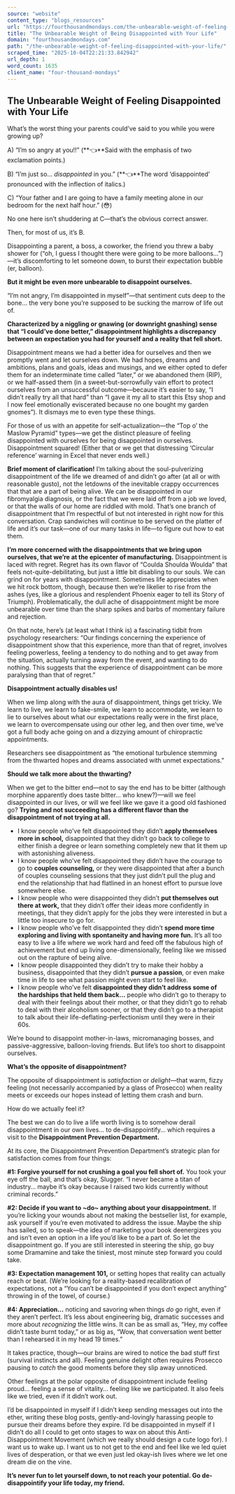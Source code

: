 ```yaml
---
source: "website"
content_type: "blogs_resources"
url: "https://fourthousandmondays.com/the-unbearable-weight-of-feeling-disappointed-with-your-life/"
title: "The Unbearable Weight of Being Disappointed with Your Life"
domain: "fourthousandmondays.com"
path: "/the-unbearable-weight-of-feeling-disappointed-with-your-life/"
scraped_time: "2025-10-04T22:21:33.842942"
url_depth: 1
word_count: 1635
client_name: "four-thousand-mondays"
---
```


## The Unbearable Weight of Feeling Disappointed with Your Life

What’s the worst thing your parents could’ve said to you while you were growing up?

A) “I’m so angry at you!!” (**👈**Said with the emphasis of two exclamation points.)

B) “I’m just so… _disappointed_ in you.” (**👈**The word ‘disappointed’ pronounced with the inflection of italics.)

C) “Your father and I are going to have a family meeting alone in our bedroom for the next half hour.” (😳)

No one here isn’t shuddering at C—that’s the obvious correct answer.

Then, for most of us, it’s B.

Disappointing a parent, a boss, a coworker, the friend you threw a baby shower for (“oh, I guess I thought there were going to be more balloons…”)—it’s discomforting to let someone down, to burst their expectation bubble (er, balloon).

**But it might be even more unbearable to disappoint ourselves.**

“I’m not angry, I’m disappointed in myself”—that sentiment cuts deep to the bone… the very bone you’re supposed to be sucking the marrow of life out of.

**Characterized by a niggling or gnawing (or downright gnashing) sense that “I could’ve done better,” disappointment highlights a discrepancy between an expectation you had for yourself and a reality that fell short.**

Disappointment means we had a better idea for ourselves and then we promptly went and let ourselves down. We had hopes, dreams and ambitions, plans and goals, ideas and musings, and we either opted to defer them for an indeterminate time called “later,” or we abandoned them (RIP), or we half-assed them (in a sweet-but-sorrowfully vain effort to protect ourselves from an unsuccessful outcome—because it’s easier to say, “I didn’t really try all that hard” than “I gave it my all to start this Etsy shop and I now feel emotionally eviscerated because no one bought my garden gnomes”). It dismays me to even type these things.

For those of us with an appetite for self-actualization—the “Top o’ the Maslow Pyramid” types—we get the distinct pleasure of feeling disappointed with ourselves for being disappointed in ourselves. Disappointment squared! (Either that or we get that distressing ‘Circular reference’ warning in Excel that never ends well.)

**Brief moment of clarification!** I’m talking about the soul-pulverizing disappointment of the life we dreamed of and didn’t go after (at all or with reasonable gusto), not the letdowns of the inevitable crappy occurrences that that are a part of being alive. We can be disappointed in our fibromyalgia diagnosis, or the fact that we were laid off from a job we loved, or that the walls of our home are riddled with mold. That’s one branch of disappointment that I’m respectful of but not interested in right now for this conversation. Crap sandwiches will continue to be served on the platter of life and it’s our task—one of our many tasks in life—to figure out how to eat them.

**I’m more concerned with the disappointments that we bring upon ourselves, that we’re at the epicenter of manufacturing.** Disappointment is laced with regret. Regret has its own flavor of “Coulda Shoulda Woulda” that feels not-quite-debilitating, but just a little bit disabling to our souls. We can grind on for years with disappointment. Sometimes life appreciates when we hit rock bottom, though, because then we’re likelier to rise from the ashes (yes, like a glorious and resplendent Phoenix eager to tell its Story of Triumph). Problematically, the dull ache of disappointment might be more unbearable over time than the sharp spikes and barbs of momentary failure and rejection.

On that note, here’s (at least what I think is) a fascinating tidbit from psychology researchers: “Our findings concerning the experience of disappointment show that this experience, more than that of regret, involves feeling powerless, feeling a tendency to do nothing and to get away from the situation, actually turning away from the event, and wanting to do nothing. This suggests that the experience of disappointment can be more paralysing than that of regret.”

**Disappointment actually disables us!**

When we limp along with the aura of disappointment, things get tricky. We learn to live, we learn to fake-smile, we learn to accommodate, we learn to lie to ourselves about what our expectations really were in the first place, we learn to overcompensate using our other leg, and then over time, we’ve got a full body ache going on and a dizzying amount of chiropractic appointments.

Researchers see disappointment as “the emotional turbulence stemming from the thwarted hopes and dreams associated with unmet expectations.”

**Should we talk more about the thwarting?**

When we get to the bitter end—not to say the end has to be bitter (although morphine apparently does taste bitter… who knew?)—will we feel disappointed in our lives, or will we feel like we gave it a good old fashioned go? **Trying and not succeeding has a different flavor than the disappointment of not trying at all.**

*   I know people who’ve felt disappointed they didn’t **apply themselves more in school,** disappointed that they didn’t go back to college to either finish a degree or learn something completely new that lit them up with astonishing aliveness.
*   I know people who’ve felt disappointed they didn’t have the courage to go to **couples counseling,** or they were disappointed that after a bunch of couples counseling sessions that they just didn’t pull the plug and end the relationship that had flatlined in an honest effort to pursue love somewhere else.
*   I know people who were disappointed they didn’t **put themselves out there at work,** that they didn’t offer their ideas more confidently in meetings, that they didn’t apply for the jobs they were interested in but a little too insecure to go for.
*   I know people who’ve felt disappointed they didn’t **spend more time exploring and living with spontaneity and having more fun.** It’s all too easy to live a life where we work hard and feed off the fabulous high of achievement but end up living one-dimensionally, feeling like we missed out on the rapture of being alive.
*   I know people disappointed they didn’t try to make their hobby a business, disappointed that they didn’t **pursue a passion**, or even make time in life to see what passion might even start to feel like.
*   I know people who’ve felt **disappointed they didn’t address some of the hardships that held them back…** people who didn’t go to therapy to deal with their feelings about their mother, or that they didn’t go to rehab to deal with their alcoholism sooner, or that they didn’t go to a therapist to talk about their life-deflating-perfectionism until they were in their 60s.

We’re bound to disappoint mother-in-laws, micromanaging bosses, and passive-aggressive, balloon-loving friends. But life’s too short to disappoint ourselves.

**What’s the opposite of disappointment?**

The opposite of disappointment is _satisfaction_ or _delight_—that warm, fizzy feeling (not necessarily accompanied by a glass of Prosecco) when reality meets or exceeds our hopes instead of letting them crash and burn.

How do we actually feel it?

The best we can do to live a life worth living is to somehow derail disappointment in our own lives… to de-disappointify… which requires a visit to the **Disappointment Prevention Department.**

At its core, the Disappointment Prevention Department’s strategic plan for satisfaction comes from four things:

**#1: Forgive yourself for not crushing a goal you fell short of.** You took your eye off the ball, and that’s okay, Slugger. “I never became a titan of industry… maybe it’s okay because I raised two kids currently without criminal records.”

**#2: Decide if you want to ~do~ anything about your disappointment.** If you’re licking your wounds about not making the bestseller list, for example, ask yourself if you’re even motivated to address the issue. Maybe the ship has sailed, so to speak—the idea of marketing your book deenergizes you and isn’t even an option in a life you’d like to be a part of. So let the disappointment go. If you are still interested in steering the ship, go buy some Dramamine and take the tiniest, most minute step forward you could take.

**#3: Expectation management 101,** or setting hopes that reality can actually reach or beat. (We’re looking for a reality-based recalibration of expectations, not a “You can’t be disappointed if you don’t expect anything” throwing in of the towel, of course.)

**#4: Appreciation…** noticing and savoring when things _do_ go right, even if they aren’t perfect. It’s less about engineering big, dramatic successes and more about _recognizing_ the little wins. It can be as small as, “Hey, my coffee didn’t taste burnt today,” or as big as, “Wow, that conversation went better than I rehearsed it in my head 19 times.”

It takes practice, though—our brains are wired to notice the bad stuff first (survival instincts and all). Feeling genuine delight often requires Prosecco pausing to _catch_ the good moments before they slip away unnoticed.

Other feelings at the polar opposite of disappointment include feeling proud… feeling a sense of vitality… feeling like we participated. It also feels like we tried, even if it didn’t work out.

I’d be disappointed in myself if I didn’t keep sending messages out into the ether, writing these blog posts, gently-and-lovingly harassing people to pursue their dreams before they expire. I’d be disappointed in myself if I didn’t do all I could to get onto stages to wax on about this Anti-Disappointment Movement (which we really should design a cute logo for). I want us to wake up. I want us to not get to the end and feel like we led quiet lives of desperation, or that we even just led okay-ish lives where we let one dream die on the vine.

**It’s never fun to let yourself down, to not reach your potential. Go de-disappointify your life today, my friend.**